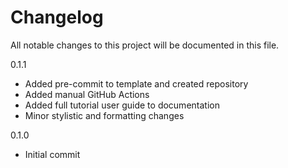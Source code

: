# Changelog

All notable changes to this project will be documented in this file.

<!-- insertion marker -->

0.1.1

* Added pre-commit to template and created repository
* Added manual GitHub Actions
* Added full tutorial user guide to documentation
* Minor stylistic and formatting changes

0.1.0

* Initial commit
